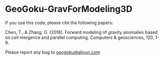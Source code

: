 # GeoGoku-GravForModeling3D

If you use this code, please cite the following papers:

Chen, T., & Zhang, G. (2018). Forward modeling of gravity anomalies based on cell mergence and parallel computing. Computers & geosciences, 120, 1-9.

Please report any bug to geogoku@aliyun.com
